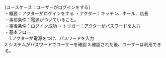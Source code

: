 [ユースケース：ユーザーがログインをする]  
・概要：アクターがログインをする
・アクター：キッチン、ホール、店長  
・事前条件：電源がついていること。  
・事後条件：ログイン成功 
・トリガー：アクターがパスワードを入力  
・基本フロー：    
　1.アクターが電源をつけ、パスワードを入力  
  2.システムがパスワードでユーザーを確認 
  3.確認された後、ユーザーは利用できる。  